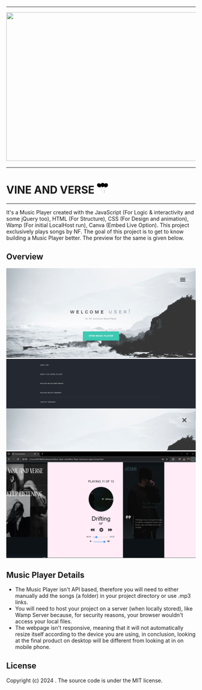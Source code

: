 ----
<div align="center">
<img width="1000px" height="395px" src="readme resource/preview.gif"/>
</div>

<!--The title for my project.--> 

----
<p>
  <h1 align="left">
    <b>
  VINE AND VERSE <img width="30px" height="30px" src="https://github.com/Legendary-Person/Music-Player/blob/main/readme%20resource/black.svg"/>
    </b>
  </h1>
</p>

----
It's a Music Player created with the JavaScript (For Logic & interactivity and some jQuery too), HTML (For Structure), CSS (For Design and animation), Wamp (For initial LocalHost run), Canva (Embed Live Option). This project exclusively plays songs by NF.
The goal of this project is to get to know building a Music Player better. The preview for the same is given below.

## Overview

![scr1](https://github.com/himeshez/VINE-AND-VERSE/blob/a3b286eec0ed4773db6d9ce3511cc461832c308e/Gallery/main%20menu.png)
<br>
![scr2](https://github.com/himeshez/VINE-AND-VERSE/blob/a3b286eec0ed4773db6d9ce3511cc461832c308e/Gallery/menu.png)
<br>
![scr3](https://github.com/himeshez/VINE-AND-VERSE/blob/a3b286eec0ed4773db6d9ce3511cc461832c308e/Gallery/Main.png)

## Music Player Details 
- The Music Player isn't API based, therefore you will need to either manually add the songs (a folder) in your project directory or use .mp3 links.
- You will need to host your project on a server (when locally stored), like Wamp Server because, for security reasons, your browser wouldn't access your local files.
- The webpage isn't responsive, meaning that it will not automatically resize itself according to the device you are using, in conclusion, looking at the final product on desktop will be different from looking at in on mobile phone.

## License

Copyright (c) 2024 . The source code is under the MIT license.




